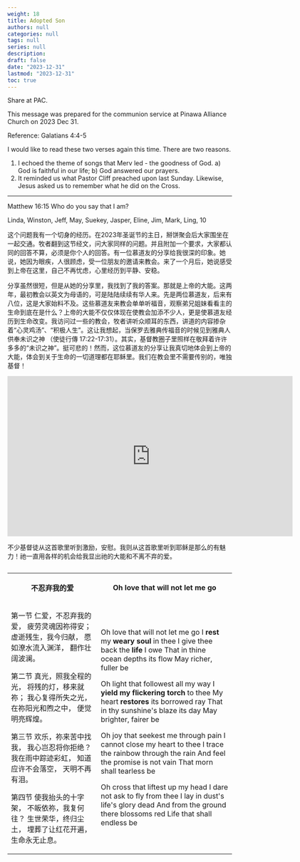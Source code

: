 ```yaml
---
weight: 18
title: Adopted Son
authors: null
categories: null
tags: null
series: null
description: 
draft: false
date: "2023-12-31"
lastmod: "2023-12-31"
toc: true
---
```

Share at PAC.

<!--more-->

This message was prepared for the communion service at Pinawa Alliance Church on 2023 Dec 31.

Reference: Galatians 4:4-5

I would like to read these two verses again this time.  There are two reasons. 
1) I echoed the theme of songs that Merv led - the goodness of God.  a) God is faithful in our life; b) God answered our prayers.
2) It reminded us what Pastor Cliff preached upon last Sunday.  Likewise, Jesus asked us to remember what he did on the Cross.

<hr>
Matthew 16:15 Who do you say that I am?

Linda, Winston, Jeff, May, Suekey, Jasper, Eline, Jim, Mark, Ling, 10

这个问题我有一个切身的经历。在2023年圣诞节的主日，掰饼聚会后大家围坐在一起交通。牧者翻到这节经文，问大家同样的问题。并且附加一个要求，大家都认同的回答不算，必须是你个人的回答。有一位慕道友的分享给我很深的印象。她说，她因为眼疾，人很顾虑，受一位朋友的邀请来教会。来了一个月后，她说感受到上帝在这里，自己不再忧虑，心里经历到平静、安稳。

分享虽然很短，但是从她的分享里，我找到了我的答案。那就是上帝的大能。这两年，最初教会以英文为母语的，可是陆陆续续有华人来。先是两位慕道友，后来有八位，这是大家始料不及。这些慕道友来教会单单听福音，观察弟兄姐妹看看主的生命到底在是什么？上帝的大能不仅仅体现在使教会加添不少人，更是使慕道友经历到生命改变。我访问过一些的教会，牧者讲听众顺耳的东西，讲道的内容掺杂着“心灵鸡汤”、“积极人生”。这让我想起，当保罗去雅典传福音的时候见到雅典人供奉未识之神 （使徒行傳 17:22-17:31）。其实，基督教圈子里照样在敬拜着许许多多的“未识之神”。挺可悲的！然而，这位慕道友的分享让我真切地体会到上帝的大能，体会到关于生命的一切道理都在耶稣里。我们在教会里不需要传别的，唯独基督！

<iframe width="640" height="360" src="https://www.youtube.com/embed/-MrcSKkqVUs?list=RD-MrcSKkqVUs" title="不忍弃我的爱 / O Love That Wilt Not Let Me Go" frameborder="0" allow="accelerometer; autoplay; clipboard-write; encrypted-media; gyroscope; picture-in-picture; web-share" allowfullscreen></iframe>

不少基督徒从这首歌里听到激励，安慰。我则从这首歌里听到耶稣是那么的有魅力！祂一直用各样的机会给我显出祂的大能和不离不弃的爱。

<table >
<caption style="text-align:left", align = "top"><b></b></caption>
<colgroup><col style="width: 40%" /><col style="width: 60%" />
</colgroup>
  <tr>
    <th><p>
不忍弃我的爱    
      </p></th>
    <th><p>
Oh love that will not let me go
      </p></th>
  </tr>
  <tr>
    <td><p>
第一节
仁爱，不忍弃我的爱，
疲劳灵魂因祢得安；
虚逝残生，我今归献，
愿如潦水流入渊洋，
翻作壮阔波澜。

第二节
真光，照我全程的光，
将残的灯，移来就祢；
我心复得所失之光，
在祢阳光和煦之中，
便觉明亮辉煌。

第三节
欢乐，祢来苦中找我，
我心岂忍将你拒绝？
我在雨中踪迹彩虹，
知道应许不会落空，
天明不再有泪。

第四节
使我抬头的十字架，
不皈依祢，我复何往？
生世荣华，终归尘土，
埋葬了让红花开遍，
生命永无止息。
      </p></td>
    <td><p>
Oh love that will not let me go
I <b>rest</b> my <b>weary soul</b> in thee
I give thee back the <b>life</b> I owe
That in thine ocean depths its flow
May richer, fuller be

Oh light that followest all my way
I <b>yield</b> <b>my flickering torch</b> to thee
My heart <b>restores</b> its borrowed ray
That in thy sunshine's blaze its day
May brighter, fairer be

Oh joy that seekest me through pain
I cannot close my heart to thee
I trace the rainbow through the rain
And feel the promise is not vain
That morn shall tearless be

Oh cross that liftest up my head
I dare not ask to fly from thee
I lay in dust's life's glory dead
And from the ground there blossoms red
Life that shall endless be
  </p></td>
  </tr>
</table>
